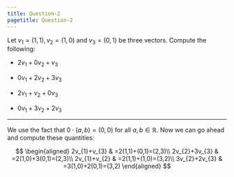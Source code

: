 ```yaml
---
title: Question-2
pagetitle: Question-2
---
```


Let $v_{1}=(1,1),v_{2}=(1,0)$ and $v_{3}=(0,1)$ be three vectors. Compute the following:

-   $2v_{1}+0v_{2}+v_{3}$

-   $0v_{1}+2v_{2}+3v_{3}$

-   $2v_{1}+v_{2}+0v_{3}$

-   $0v_{1}+3v_{2}+2v_{3}$

------------------------------------------------------------------------

We use the fact that $0\cdot(a,b)=(0,0)$ for all $a,b\in\mathbb{R}$. Now we can go ahead and compute these quantities:

$$
\begin{aligned}
2v_{1}+v_{3} & =2(1,1)+(0,1)=(2,3)\\
2v_{2}+3v_{3} & =2(1,0)+3(0,1)=(2,3)\\
2v_{1}+v_{2} & =2(1,1)+(1,0)=(3,2)\\
3v_{2}+2v_{3} & =3(1,0)+2(0,1)=(3,2)
\end{aligned}
$$

